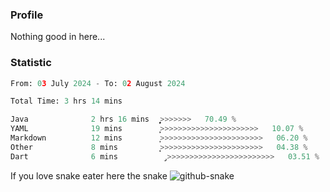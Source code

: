 ### Profile 

Nothing good in here...

### Statistic
<!--START_SECTION:waka-->

```python
From: 03 July 2024 - To: 02 August 2024

Total Time: 3 hrs 14 mins

Java              2 hrs 16 mins   ͎͎͎͎͎͎͎͎͎͎͎͎͎͎͎͎͎̝>>>>>>>   70.49 %
YAML              19 mins         ͎͎̦>>>>>>>>>>>>>>>>>>>>>>   10.07 %
Markdown          12 mins         ͎̦>>>>>>>>>>>>>>>>>>>>>>>   06.20 %
Other             8 mins          ͎͙>>>>>>>>>>>>>>>>>>>>>>>   04.38 %
Dart              6 mins          ̡>>>>>>>>>>>>>>>>>>>>>>>>   03.51 %
```

<!--END_SECTION:waka-->

If you love snake eater here the snake 
<picture>
  <source media="(prefers-color-scheme: dark)" srcset="https://github.com/pradana4648/pradana4648/blob/c0566a83ca6ea5f2e46bab00e717c4c82b4b5c4c/github-contribution-grid-snake-dark.svg" />
  <source media="(prefers-color-scheme: light)" srcset="https://github.com/pradana4648/pradana4648/blob/c0566a83ca6ea5f2e46bab00e717c4c82b4b5c4c/github-contribution-grid-snake.svg" />
  <img alt="github-snake" src="https://github.com/pradana4648/pradana4648/blob/c0566a83ca6ea5f2e46bab00e717c4c82b4b5c4c/github-contribution-grid-snake.svg" />
</picture>
